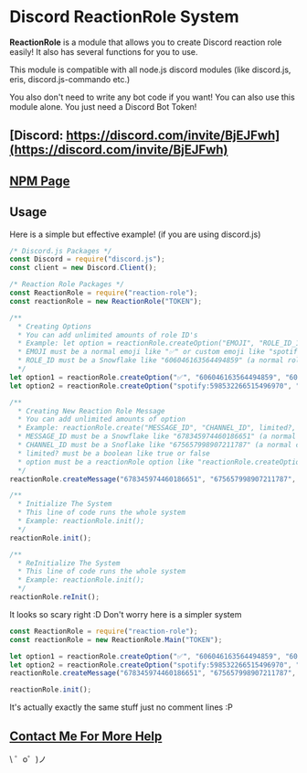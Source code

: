 Discord ReactionRole System
=================

<p><b>ReactionRole</b> is a module that allows you to create Discord reaction role easily! It also has several functions for you to use.</p>
<p>This module is compatible with all node.js discord modules (like discord.js, eris, discord.js-commando etc.)</p>
<p>You also don't need to write any bot code if you want! You can also use this module alone. You just need a Discord Bot Token!</p>

<b>[Discord: https://discord.com/invite/BjEJFwh](https://discord.com/invite/BjEJFwh)</b>
-------

<b>[NPM Page](https://www.npmjs.com/package/reaction-role)</b>
-------

Usage
------------
<p>Here is a simple but effective example! (if you are using discord.js)</p>

```js
/* Discord.js Packages */
const Discord = require("discord.js");
const client = new Discord.Client();

/* Reaction Role Packages */
const ReactionRole = require("reaction-role");
const reactionRole = new ReactionRole("TOKEN");

/**
  * Creating Options 
  * You can add unlimited amounts of role ID's
  * Example: let option = reactionRole.createOption("EMOJI", "ROLE_ID_1", "ROLE_ID_2", "ROLE_ID_3", ...);
  * EMOJI must be a normal emoji like "✅" or custom emoji like "spotify:598532266515496970"
  * ROLE_ID must be a Snowflake like "606046163564494859" (a normal role ID)
  */
let option1 = reactionRole.createOption("✅", "606046163564494859", "604212225493696512");
let option2 = reactionRole.createOption("spotify:598532266515496970", "604212225493696512", "606046163564494859");

/**
  * Creating New Reaction Role Message 
  * You can add unlimited amounts of option
  * Example: reactionRole.create("MESSAGE_ID", "CHANNEL_ID", limited?, option1, option2, option3, ...);
  * MESSAGE_ID must be a Snowflake like "678345974460186651" (a normal channel ID)
  * CHANNEL_ID must be a Snoflake like "675657998907211787" (a normal channel ID)
  * limited? must be a boolean like true or false
  * option must be a reactionRole option like "reactionRole.createOption("EMOJI", "ROLE_ID_1", "ROLE_ID_2", "ROLE_ID_3", ...)"
  */
reactionRole.createMessage("678345974460186651", "675657998907211787", true, option1, option2);

/**
  * Initialize The System
  * This line of code runs the whole system
  * Example: reactionRole.init();
  */
reactionRole.init();

/**
  * ReInitialize The System
  * This line of code runs the whole system
  * Example: reactionRole.init();
  */
reactionRole.reInit();
```

<p>It looks so scary right :D Don't worry here is a simpler system</p>

```js
const ReactionRole = require("reaction-role");
const reactionRole = new ReactionRole.Main("TOKEN");

let option1 = reactionRole.createOption("✅", "606046163564494859", "604212225493696512");
let option2 = reactionRole.createOption("spotify:598532266515496970", "604212225493696512", "606046163564494859");
reactionRole.createMessage("678345974460186651", "675657998907211787", true, option1, option2);

reactionRole.init();
```

<p>It's actually exactly the same stuff just no comment lines :P</p>

[Contact Me For More Help](https://bariscodes.me/discord)
-------------------

\ ゜o゜)ノ